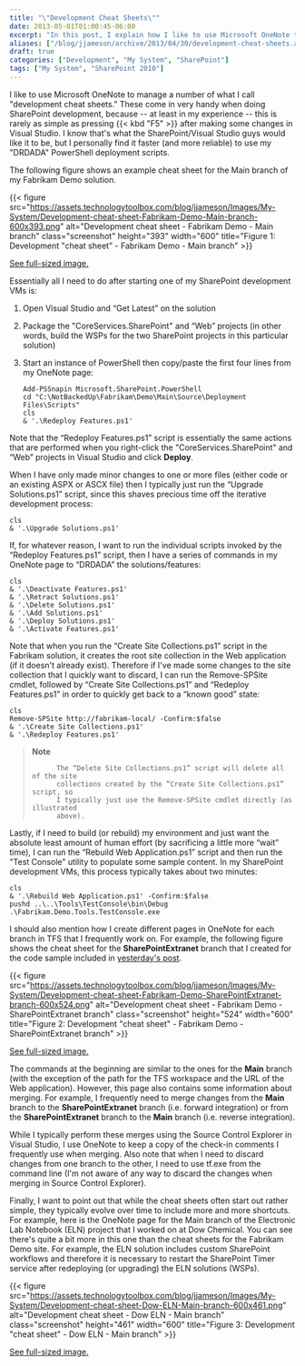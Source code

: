 ```yaml
---
title: "\"Development Cheat Sheets\""
date: 2013-05-01T01:00:45-06:00
excerpt: "In this post, I explain how I like to use Microsoft OneNote to manage what I call \"development cheat sheets\" -- which are especially useful when developing SharePoint solutions."
aliases: ["/blog/jjameson/archive/2013/04/30/development-cheat-sheets.aspx", "/blog/jjameson/archive/2013/05/01/development-cheat-sheets.aspx"]
draft: true
categories: ["Development", "My System", "SharePoint"]
tags: ["My System", "SharePoint 2010"]
---
```


I like to use Microsoft OneNote to manage a number of what I call "development  	cheat sheets." These come in very handy when doing SharePoint development, because  	-- at least in my experience -- this is rarely as simple as pressing {{< kbd "F5" >}}  	after making some changes in Visual Studio. I know that's what the SharePoint/Visual  	Studio guys would like it to be, but I personally find it faster (and more reliable)  	to use my "DRDADA" PowerShell deployment scripts.

The following figure shows an example cheat sheet for the Main branch of  	my Fabrikam Demo solution.

{{< figure
src="https://assets.technologytoolbox.com/blog/jjameson/Images/My-System/Development-cheat-sheet-Fabrikam-Demo-Main-branch-600x393.png"
alt="Development cheat sheet - Fabrikam Demo - Main branch"
class="screenshot"
height="393"
width="600"
title="Figure 1: Development \"cheat sheet\" - Fabrikam Demo - Main branch" >}}

[See full-sized image.](https://assets.technologytoolbox.com/blog/jjameson/Images/My-System/Development-cheat-sheet-Fabrikam-Demo-Main-branch-1098x719.png)

Essentially all I need to do after starting one of my SharePoint development  	VMs is:

1. Open Visual Studio and “Get Latest” on the solution

2. Package the "CoreServices.SharePoint" and “Web” projects (in other words,
   build the WSPs for the two SharePoint projects in this particular solution)

3. Start an instance of PowerShell then copy/paste the first four lines
   from my OneNote page:
   
   ```
   Add-PSSnapin Microsoft.SharePoint.PowerShell
   cd "C:\NotBackedUp\Fabrikam\Demo\Main\Source\Deployment Files\Scripts"
   cls
   & '.\Redeploy Features.ps1'
   ```

Note that the “Redeploy Features.ps1” script is essentially the same actions  	that are performed when you right-click the "CoreServices.SharePoint" and “Web”  	projects in Visual Studio and click **Deploy**.

When I have only made minor changes to one or more files (either code or  	an existing ASPX or ASCX file) then I typically just run the “Upgrade Solutions.ps1”  	script, since this shaves precious time off the iterative development process:

```
cls
& '.\Upgrade Solutions.ps1'
```

If, for whatever reason, I want to run the individual scripts invoked by  	the “Redeploy Features.ps1” script, then I have a series of commands in my OneNote  	page to “DRDADA” the solutions/features:

```
cls
& '.\Deactivate Features.ps1'
& '.\Retract Solutions.ps1'
& '.\Delete Solutions.ps1'
& '.\Add Solutions.ps1'
& '.\Deploy Solutions.ps1'
& '.\Activate Features.ps1'
```

Note that when you run the “Create Site Collections.ps1” script in the Fabrikam  	solution, it creates the root site collection in the Web application (if it  	doesn't already exist). Therefore if I've made some changes to the site collection  	that I quickly want to discard, I can run the Remove-SPSite cmdlet, followed  	by “Create Site Collections.ps1” and “Redeploy Features.ps1” in order to quickly  	get back to a “known good” state:

```
cls
Remove-SPSite http://fabrikam-local/ -Confirm:$false
& '.\Create Site Collections.ps1'
& '.\Redeploy Features.ps1'
```

> **Note**
>
>       	The “Delete Site Collections.ps1” script will delete all of the site 
>       	collections created by the “Create Site Collections.ps1” script, so 
>       	I typically just use the Remove-SPSite cmdlet directly (as illustrated 
>       	above).

Lastly, if I need to build (or rebuild) my environment and just want the  	absolute least amount of human effort (by sacrificing a little more “wait” time),  	I can run the “Rebuild Web Application.ps1” script and then run the "Test Console"  	utility to populate some sample content. In my SharePoint development VMs, this  	process typically takes about two minutes:

```
cls
& '.\Rebuild Web Application.ps1' -Confirm:$false
pushd ..\..\Tools\TestConsole\bin\Debug
.\Fabrikam.Demo.Tools.TestConsole.exe
```

I should also mention how I create different pages in OneNote for each branch  	in TFS that I frequently work on. For example, the following figure shows the  	cheat sheet for the **SharePointExtranet** branch that I created  	for the code sample included in 	[yesterday's post](/blog/jjameson/2013/04/30/installation-guide-for-sharepoint-server-2010-and-office-web-apps).

{{< figure
src="https://assets.technologytoolbox.com/blog/jjameson/Images/My-System/Development-cheat-sheet-Fabrikam-Demo-SharePointExtranet-branch-600x524.png"
alt="Development cheat sheet - Fabrikam Demo - SharePointExtranet branch"
class="screenshot"
height="524"
width="600"
title="Figure 2: Development \"cheat sheet\" - Fabrikam Demo - SharePointExtranet branch" >}}

[See full-sized image.](https://assets.technologytoolbox.com/blog/jjameson/Images/My-System/Development-cheat-sheet-Fabrikam-Demo-SharePointExtranet-branch-1190x1040.png)

The commands at the beginning are similar to the ones for the **Main**  	branch (with the exception of the path for the TFS workspace and the URL of  	the Web application). However, this page also contains some information about  	merging. For example, I frequently need to merge changes from the **Main**  	branch to the **SharePointExtranet** branch (i.e. forward integration)  	or from the **SharePointExtranet** branch to the **Main**  	branch (i.e. reverse integration).

While I typically perform these merges using the Source Control Explorer  	in Visual Studio, I use OneNote to keep a copy of the check-in comments I frequently  	use when merging. Also note that when I need to discard changes from one branch  	to the other, I need to use tf.exe from the command line (I'm not aware of any  	way to discard the changes when merging in Source Control Explorer).

Finally, I want to point out that while the cheat sheets often start out  	rather simple, they typically evolve over time to include more and more shortcuts.  	For example, here is the OneNote page for the Main branch of the Electronic  	Lab Notebook (ELN) project that I worked on at Dow Chemical. You can see there's  	quite a bit more in this one than the cheat sheets for the Fabrikam Demo site.  	For example, the ELN solution includes custom SharePoint workflows and therefore  	it is necessary to restart the SharePoint Timer service after redeploying (or  	upgrading) the ELN solutions (WSPs).

{{< figure
src="https://assets.technologytoolbox.com/blog/jjameson/Images/My-System/Development-cheat-sheet-Dow-ELN-Main-branch-600x461.png"
alt="Development cheat sheet - Dow ELN - Main branch"
class="screenshot"
height="461"
width="600"
title="Figure 3: Development \"cheat sheet\" - Dow ELN - Main branch" >}}

[See full-sized image.](https://assets.technologytoolbox.com/blog/jjameson/Images/My-System/Development-cheat-sheet-Dow-ELN-Main-branch-1328x1021.png)

